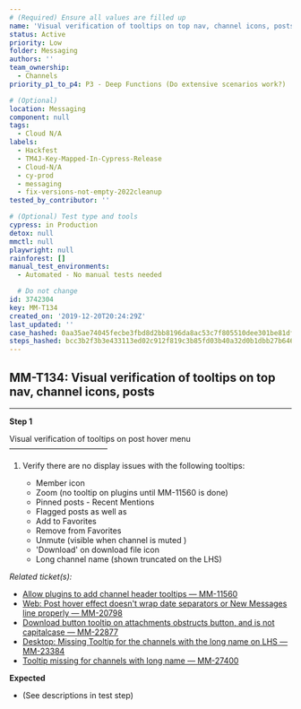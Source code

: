 ```yaml
---
# (Required) Ensure all values are filled up
name: 'Visual verification of tooltips on top nav, channel icons, posts'
status: Active
priority: Low
folder: Messaging
authors: ''
team_ownership:
  - Channels
priority_p1_to_p4: P3 - Deep Functions (Do extensive scenarios work?)

# (Optional)
location: Messaging
component: null
tags:
  - Cloud N/A
labels:
  - Hackfest
  - TM4J-Key-Mapped-In-Cypress-Release
  - Cloud-N/A
  - cy-prod
  - messaging
  - fix-versions-not-empty-2022cleanup
tested_by_contributor: ''

# (Optional) Test type and tools
cypress: in Production
detox: null
mmctl: null
playwright: null
rainforest: []
manual_test_environments:
  - Automated - No manual tests needed

  # Do not change
id: 3742304
key: MM-T134
created_on: '2019-12-20T20:24:29Z'
last_updated: ''
case_hashed: 0aa35ae74045fecbe3fbd8d2bb8196da8ac53c7f805510dee301be81df6ec41de7eb86a66961b43d87d2902b57ed365b
steps_hashed: bcc3b2f3b3e433113ed02c912f819c3b85fd03b40a32d0b1dbb27b646e664c417069b5e58175ed64a1010c775ff546b6
---
```


<!-- (Auto-generated) Based on frontmatter's "key" and "name" -->

## MM-T134: Visual verification of tooltips on top nav, channel icons, posts

---

**Step 1**

Visual verification of tooltips on post hover menu\
–––––––––––––––––––––––––

1. Verify there are no display issues with the following tooltips:

   - Member icon
   - Zoom (no tooltip on plugins until MM-11560 is done)
   - Pinned posts - Recent Mentions
   - Flagged posts as well as
   - Add to Favorites
   - Remove from Favorites
   - Unmute (visible when channel is muted )
   - 'Download' on download file icon
   - Long channel name (shown truncated on the LHS)

_Related ticket(s):_

- [Allow plugins to add channel header tooltips — MM-11560](https://mattermost.atlassian.net/browse/MM-11560)
- [Web: Post hover effect doesn't wrap date separators or New Messages line properly — MM-20798](https://mattermost.atlassian.net/browse/MM-20798)
- [Download button tooltip on attachments obstructs button, and is not capitalcase — MM-22877](https://mattermost.atlassian.net/browse/MM-22877)
- [Desktop: Missing Tooltip for the channels with the long name on LHS — MM-23384](https://mattermost.atlassian.net/browse/MM-23384)
- [Tooltip missing for channels with long name — MM-27400](https://mattermost.atlassian.net/browse/MM-24700)

**Expected**

- (See descriptions in test step)

